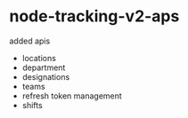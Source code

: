 # node-tracking-v2-aps

added apis 
- locations
- department
- designations
- teams
- refresh token management
- shifts
